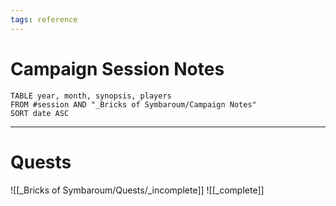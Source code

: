 ```yaml
---
tags: reference
---
```

# Campaign Session Notes
```dataview
TABLE year, month, synopsis, players
FROM #session AND "_Bricks of Symbaroum/Campaign Notes"
SORT date ASC
```
***
# Quests
![[_Bricks of Symbaroum/Quests/_incomplete]]
![[_complete]]
